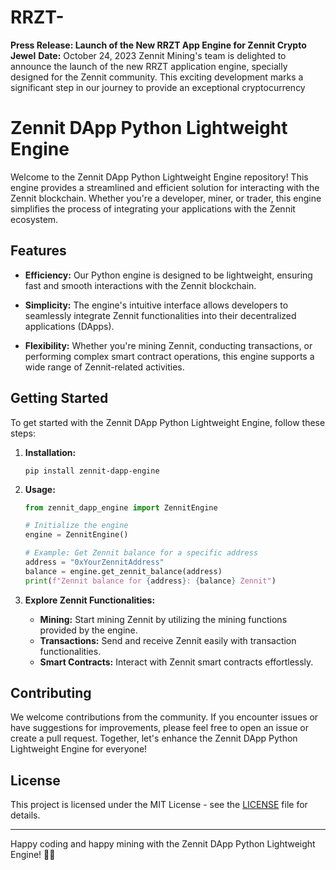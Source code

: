 # RRZT-
**Press Release: Launch of the New RRZT App Engine for Zennit Crypto Jewel**  **Date:** October 24, 2023  Zennit Mining's team is delighted to announce the launch of the new RRZT application engine, specially designed for the Zennit community. This exciting development marks a significant step in our journey to provide an exceptional cryptocurrency
# Zennit DApp Python Lightweight Engine

Welcome to the Zennit DApp Python Lightweight Engine repository! This engine provides a streamlined and efficient solution for interacting with the Zennit blockchain. Whether you're a developer, miner, or trader, this engine simplifies the process of integrating your applications with the Zennit ecosystem.

## Features

- **Efficiency:** Our Python engine is designed to be lightweight, ensuring fast and smooth interactions with the Zennit blockchain.

- **Simplicity:** The engine's intuitive interface allows developers to seamlessly integrate Zennit functionalities into their decentralized applications (DApps).

- **Flexibility:** Whether you're mining Zennit, conducting transactions, or performing complex smart contract operations, this engine supports a wide range of Zennit-related activities.

## Getting Started

To get started with the Zennit DApp Python Lightweight Engine, follow these steps:

1. **Installation:**
   ```
   pip install zennit-dapp-engine
   ```

2. **Usage:**
   ```python
   from zennit_dapp_engine import ZennitEngine

   # Initialize the engine
   engine = ZennitEngine()

   # Example: Get Zennit balance for a specific address
   address = "0xYourZennitAddress"
   balance = engine.get_zennit_balance(address)
   print(f"Zennit balance for {address}: {balance} Zennit")
   ```

3. **Explore Zennit Functionalities:**
   - **Mining:** Start mining Zennit by utilizing the mining functions provided by the engine.
   - **Transactions:** Send and receive Zennit easily with transaction functionalities.
   - **Smart Contracts:** Interact with Zennit smart contracts effortlessly.

## Contributing

We welcome contributions from the community. If you encounter issues or have suggestions for improvements, please feel free to open an issue or create a pull request. Together, let's enhance the Zennit DApp Python Lightweight Engine for everyone!

## License

This project is licensed under the MIT License - see the [LICENSE](LICENSE) file for details.

---

Happy coding and happy mining with the Zennit DApp Python Lightweight Engine! 🚀✨
